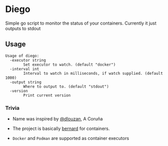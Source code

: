 # Diego

Simple go script to monitor the status of your containers.
Currently it just outputs to stdout

## Usage

```
Usage of diego:
  -executor string
        Set executor to watch. (default "docker")
  -interval int
        Interval to watch in milliseconds, if watch supplied. (default 1000)
  -output string
        Where to output to. (default "stdout")
  -version
        Print current version
```

### Trivia

* Name was inspired by [@dlouzan](https://github.com/dlouzan), A Coruña

* The project is basically [bernard](https://github.com/max-wittig/bernard)
  for containers.

* `Docker` and `Podman` are supported as container executors
